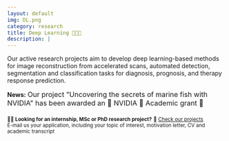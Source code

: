 ```yaml
---
layout: default
img: DL.png
category: research
title: Deep Learning 👩🏻‍💻
description: |
---
```

Our active research projects aim to develop deep learning-based methods for image reconstruction from accelerated scans, automated detection, segmentation and classification tasks for diagnosis, prognosis, and therapy response prediction. 

**News:** <font size="3">  Our project "Uncovering the secrets of marine fish with NVIDIA" has been awarded an 🌟 NVIDIA 🌟 Academic grant 🎉</font> 

<sub>👩‍🎓 **Looking for an internship, MSc or PhD research project?**</sub>
<sub>🔎 [Check our projects](https://ccmar.ualg.pt/group/quantitative-bio-imaging-lab)</sub>  <br/>
<sub> E-mail us your application, including your topic of interest, motivation letter, CV and academic transcript </sub>
